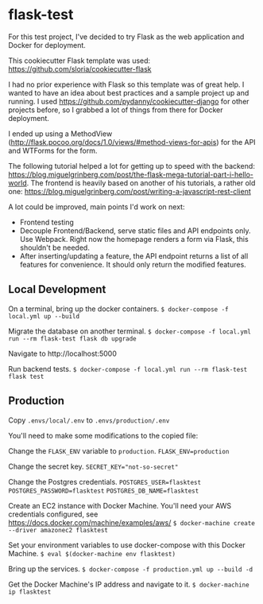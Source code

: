 
# flask-test

For this test project, I've decided to try Flask as the web application and Docker for deployment. 

This cookiecutter Flask template was used: https://github.com/sloria/cookiecutter-flask

I had no prior experience with Flask so this template was of great help. I wanted to have an idea about best practices and a sample project up and running. I used https://github.com/pydanny/cookiecutter-django for other projects before, so I grabbed a lot of things from there for Docker deployment.

I ended up using a MethodView (http://flask.pocoo.org/docs/1.0/views/#method-views-for-apis) for the API and WTForms for the form.

The following tutorial helped a lot for getting up to speed with the backend: https://blog.miguelgrinberg.com/post/the-flask-mega-tutorial-part-i-hello-world.
The frontend is heavily based on another of his tutorials, a rather old one: https://blog.miguelgrinberg.com/post/writing-a-javascript-rest-client

A lot could be improved, main points I'd work on next:

- Frontend testing
- Decouple Frontend/Backend, serve static files and API endpoints only. Use Webpack. Right now the homepage renders a form via Flask, this shouldn't be needed.
- After inserting/updating a feature, the API endpoint returns a list of all features for convenience. It should only return the modified features.
 

## Local Development

On a terminal, bring up the docker containers.
`$ docker-compose -f local.yml up --build`

Migrate the database on another terminal.
`$ docker-compose -f local.yml run --rm flask-test flask db upgrade`

Navigate to http://localhost:5000


Run backend tests.
`$ docker-compose -f local.yml run --rm flask-test flask test`


## Production

Copy `.envs/local/.env` to `.envs/production/.env`

You'll need to make some modifications to the copied file:

Change the `FLASK_ENV` variable to `production`.
`FLASK_ENV=production`

Change the secret key.
`SECRET_KEY="not-so-secret"`

Change the Postgres credentials.
`POSTGRES_USER=flasktest`
`POSTGRES_PASSWORD=flasktest`
`POSTGRES_DB_NAME=flasktest`


Create an EC2 instance with Docker Machine. You'll need your AWS credentials configured, see https://docs.docker.com/machine/examples/aws/
`$ docker-machine create --driver amazonec2 flasktest`

Set your environment variables to use docker-compose with this Docker Machine.
`$ eval $(docker-machine env flasktest)`

Bring up the services.
`$ docker-compose -f production.yml up --build -d`

Get the Docker Machine's IP address and navigate to it.
`$ docker-machine ip flasktest`